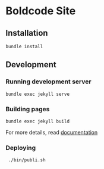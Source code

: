 # Boldcode Site

## Installation

    bundle install

## Development

### Running development server

    bundle exec jekyll serve 
    
### Building pages

    bundle exec jekyll build

For more details, read [documentation](http://jekyllrb.com/)


### Deploying

     ./bin/publi.sh 

